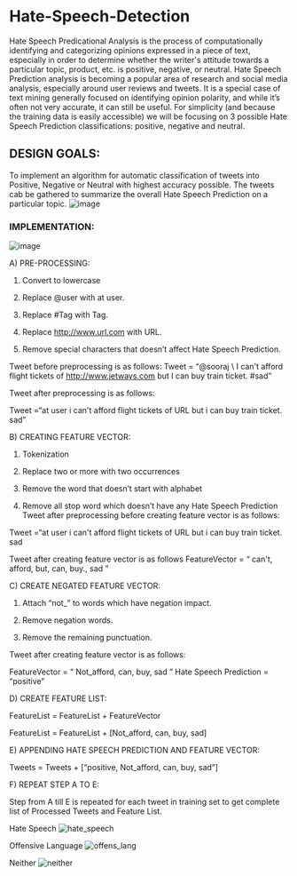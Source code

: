 # Hate-Speech-Detection

Hate Speech Predicational Analysis is the process of computationally identifying and categorizing opinions expressed in a piece of text, especially in order to determine whether the writer's attitude towards a particular topic, product, etc. is positive, negative, or neutral. Hate Speech Prediction analysis is becoming a popular area of research and social media analysis, especially around user reviews and tweets. It is a special case of text mining generally focused on identifying opinion polarity, and while it’s often not very accurate, it can still be useful. For simplicity (and because the training data is easily accessible) we will be focusing on 3 possible Hate Speech Prediction classifications: positive, negative and neutral.

## DESIGN GOALS:
To implement an algorithm for automatic classification of tweets into Positive, Negative or Neutral with highest accuracy possible. The tweets cab be gathered to summarize the overall Hate Speech Prediction on a particular topic.
![image](https://user-images.githubusercontent.com/110875197/183559866-ed707c8b-4562-444f-a4f2-c38b51abbdbe.png)

### IMPLEMENTATION:

![image](https://user-images.githubusercontent.com/110875197/183560122-ac7c4618-cf14-4cf3-9545-2c6217448635.png)

A) PRE-PROCESSING:

1.	Convert to lowercase

2.	Replace @user with at user.

3.	Replace #Tag with Tag.

4.	Replace http://www.url.com with URL.

5.	Remove special characters that doesn’t affect Hate Speech Prediction.

Tweet before preprocessing is as follows:
Tweet = “@sooraj \\ I can't afford flight tickets of http://www.jetways.com but I can buy train ticket. #sad”

Tweet after preprocessing is as follows:

Tweet =“at user i can't afford flight tickets of URL but i can buy train ticket. sad”



B) CREATING FEATURE VECTOR:

1.	Tokenization

2.	Replace two or more with two occurrences

3.	Remove the word that doesn’t start with alphabet

4.	Remove all stop word which doesn’t have any Hate Speech Prediction
Tweet after preprocessing before creating feature vector is as follows:

Tweet =“at user i can't afford flight tickets of URL but i can buy train ticket. sad

Tweet after creating feature vector is as follows   FeatureVector = “ can't, afford, but, can, buy., sad ”                   

C) CREATE NEGATED FEATURE VECTOR:

1.	Attach “not_” to words which have negation impact.

2.	Remove negation words.

3.	Remove the remaining punctuation.

Tweet after creating feature vector is as follows:

FeatureVector = “ Not_afford, can, buy, sad ” Hate Speech Prediction = “positive”

D) CREATE FEATURE LIST:

FeatureList = FeatureList + FeatureVector

FeatureList = FeatureList + [Not_afford, can, buy, sad]

E) APPENDING HATE SPEECH PREDICTION AND FEATURE VECTOR:

Tweets = Tweets + [“positive, Not_afford, can, buy, sad”]

F) REPEAT STEP A TO E:

Step from A till E is repeated for each tweet in training set to get complete list of Processed Tweets and Feature List.

Hate Speech
![hate_speech](https://user-images.githubusercontent.com/110875197/183563563-f9a9e00f-a960-4c4b-87ce-eeeee0b616ab.png)

Offensive Language 
![offens_lang](https://user-images.githubusercontent.com/110875197/183563619-d5f66c9c-d261-490d-9789-c398b63e177d.png)

Neither
![neither](https://user-images.githubusercontent.com/110875197/183563650-ef95ebcb-79e7-40c3-b321-916b5347444c.png)

